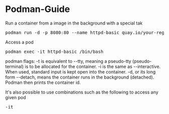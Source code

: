 # Podman-Guide

Run a container from a image in the background with a special tak 

<pre>
podman run -d -p 8080:80 --name httpd-basic quay.io/your-registry/httpd-parent:2.4
</pre>

Access a pod
<pre>
podman exec -it httpd-basic /bin/bash
</pre>

podman flags: 
-t is equivalent to --tty, meaning a pseudo-tty (pseudo-terminal) is to be allocated for the container.
-i is the same as --interactive. When used, standard input is kept open into the container.
-d, or its long form --detach, means the container runs in the background (detached). Podman then prints the container id.

It's also possible to use combinations such as the following to access any given pod 
<pre>
-it
</pre>
